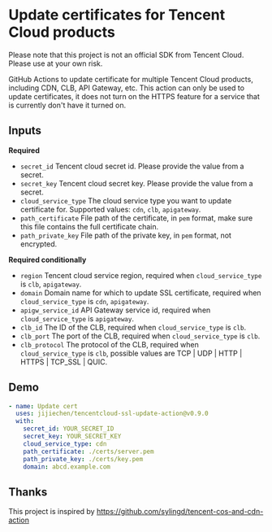 # Update certificates for Tencent Cloud products

Please note that this project is not an official SDK from Tencent Cloud. Please use at your own risk.

GitHub Actions to update certificate for multiple Tencent Cloud products, including CDN, CLB, API Gateway, etc. This action can only be used to update certificates, it does not turn on the HTTPS feature for a service that is currently don't have it turned on. 

## Inputs

**Required**

- `secret_id` Tencent cloud secret id. Please provide the value from a secret.
- `secret_key` Tencent cloud secret key. Please provide the value from a secret.
- `cloud_service_type` The cloud service type you want to update certificate for. Supported values: `cdn`, `clb`, `apigateway`.
- `path_certificate` File path of the certificate, in `pem` format, make sure this file contains the full certificate chain.
- `path_private_key` File path of the private key, in `pem` format, not encrypted.

**Required conditionally**

- `region` Tencent cloud service region, required when `cloud_service_type` is `clb`, `apigateway`.
- `domain` Domain name for which to update SSL certificate, required when `cloud_service_type` is `cdn`, `apigateway`.
- `apigw_service_id` API Gateway service id, required when `cloud_service_type` is `apigateway`.
- `clb_id` The ID of the CLB, required when `cloud_service_type` is `clb`.
- `clb_port` The port of the CLB, required when `cloud_service_type` is `clb`.
- `clb_protocol` The protocol of the CLB, required when `cloud_service_type` is `clb`, possible values are TCP | UDP | HTTP | HTTPS | TCP_SSL | QUIC.

## Demo

```yaml
- name: Update cert
  uses: jijiechen/tencentcloud-ssl-update-action@v0.9.0
  with:
    secret_id: YOUR_SECRET_ID
    secret_key: YOUR_SECRET_KEY
    cloud_service_type: cdn
    path_certificate: ./certs/server.pem
    path_private_key: ./certs/key.pem
    domain: abcd.example.com
```

## Thanks

This project is inspired by https://github.com/sylingd/tencent-cos-and-cdn-action